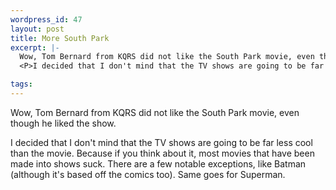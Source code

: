 ```yaml
--- 
wordpress_id: 47
layout: post
title: More South Park
excerpt: |-
  Wow, Tom Bernard from KQRS did not like the South Park movie, even though he liked the show. 
  <P>I decided that I don't mind that the TV shows are going to be far less cool than the movie.  Because if you think about it, most movies that have been made into shows suck.  There are a few notable exceptions, like Batman (although it's based off the comics too).  Same goes for Superman.

tags: 
---
```


Wow, Tom Bernard from KQRS did not like the South Park movie, even though he liked the show. 
<P>I decided that I don't mind that the TV shows are going to be far less cool than the movie.  Because if you think about it, most movies that have been made into shows suck.  There are a few notable exceptions, like Batman (although it's based off the comics too).  Same goes for Superman.
